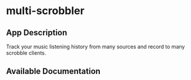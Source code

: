 # multi-scrobbler

## App Description

Track your music listening history from many sources and record to many scrobble clients.

## Available Documentation

